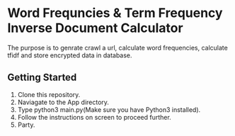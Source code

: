 Word Frequncies & Term Frequency Inverse Document Calculator
=======

The purpose is to genrate crawl a url, calculate word frequencies, calculate tfidf and store
encrypted data in database.

## Getting Started

1. Clone this repository.
1. Naviagate to the App directory.
1. Type python3 main.py(Make sure you have Python3 installed).
1. Follow the instructions on screen to proceed further.
1. Party.
